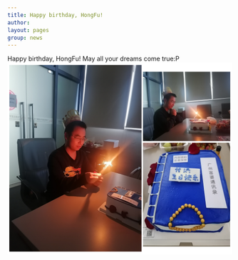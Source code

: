 ```yaml
---
title: Happy birthday, HongFu!
author:
layout: pages
group: news
---
```

Happy birthday, HongFu! May all your dreams come true:P
<span class="image fit"><img src="/images/FH_BDay2022.png"   alt="FH_BDay2022"     class="img-responsive"></span>


